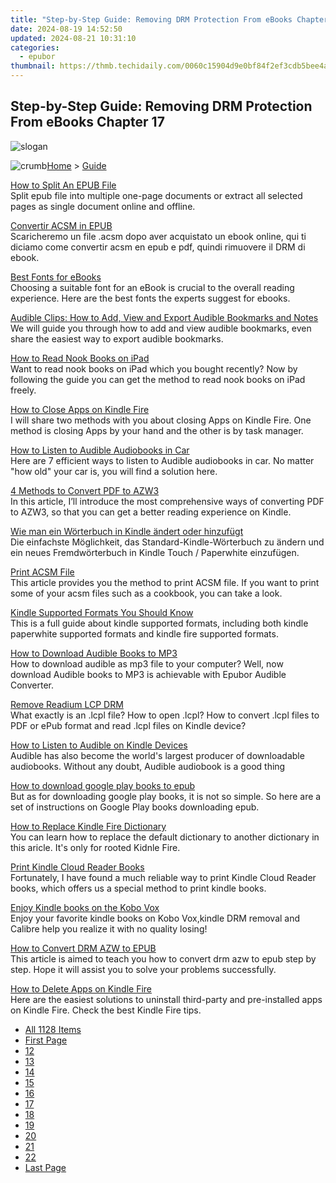 ```yaml
---
title: "Step-by-Step Guide: Removing DRM Protection From eBooks Chapter 17"
date: 2024-08-19 14:52:50
updated: 2024-08-21 10:31:10
categories:
  - epubor
thumbnail: https://thmb.techidaily.com/0060c15904d9e0bf84f2ef3cdb5bee4a455f24656c389f8d2306fcf6f3367f9d.jpg
---
```


## Step-by-Step Guide: Removing DRM Protection From eBooks Chapter 17

![slogan](http://www.epubor.com/images/guide-banner-word.png)

![crumb](http://www.epubor.com/images/ol_home.png)[Home](https://tools.techidaily.com/epubor/products/) \> [Guide](https://tools.techidaily.com/epubor/products/)

[How to Split An EPUB File](https://tools.techidaily.com/epubor/products/)  
 Split epub file into multiple one-page documents or extract all selected pages as single document online and offline. 

[Convertir ACSM in EPUB](https://tools.techidaily.com/epubor/products/)  
 Scaricheremo un file .acsm dopo aver acquistato un ebook online, qui ti diciamo come convertir acsm en epub e pdf, quindi rimuovere il DRM di ebook.

[Best Fonts for eBooks](https://tools.techidaily.com/epubor/products/)  
 Choosing a suitable font for an eBook is crucial to the overall reading experience. Here are the best fonts the experts suggest for ebooks.

[Audible Clips: How to Add, View and Export Audible Bookmarks and Notes](https://tools.techidaily.com/epubor/products/)  
 We will guide you through how to add and view audible bookmarks, even share the easiest way to export audible bookmarks.

[How to Read Nook Books on iPad](https://tools.techidaily.com/epubor/products/)  
 Want to read nook books on iPad which you bought recently? Now by following the guide you can get the method to read nook books on iPad freely.

[How to Close Apps on Kindle Fire](https://tools.techidaily.com/epubor/products/)  
 I will share two methods with you about closing Apps on Kindle Fire. One method is closing Apps by your hand and the other is by task manager. 

[How to Listen to Audible Audiobooks in Car](https://tools.techidaily.com/epubor/products/)  
 Here are 7 efficient ways to listen to Audible audiobooks in car. No matter "how old" your car is, you will find a solution here.

[4 Methods to Convert PDF to AZW3](https://tools.techidaily.com/epubor/products/)  
 In this article, I’ll introduce the most comprehensive ways of converting PDF to AZW3, so that you can get a better reading experience on Kindle.

[Wie man ein Wörterbuch in Kindle ändert oder hinzufügt](https://tools.techidaily.com/epubor/products/)  
 Die einfachste Möglichkeit, das Standard-Kindle-Wörterbuch zu ändern und ein neues Fremdwörterbuch in Kindle Touch / Paperwhite einzufügen.

[Print ACSM File](https://tools.techidaily.com/epubor/products/)  
 This article provides you the method to print ACSM file. If you want to print some of your acsm files such as a cookbook, you can take a look.

[Kindle Supported Formats You Should Know](https://tools.techidaily.com/epubor/products/)  
 This is a full guide about kindle supported formats, including both kindle paperwhite supported formats and kindle fire supported formats.

[How to Download Audible Books to MP3](https://tools.techidaily.com/epubor/products/)  
 How to download audible as mp3 file to your computer? Well, now download Audible books to MP3 is achievable with Epubor Audible Converter.

[Remove Readium LCP DRM](https://tools.techidaily.com/epubor/products/)  
 What exactly is an .lcpl file? How to open .lcpl? How to convert .lcpl files to PDF or ePub format and read .lcpl files on Kindle device?

[How to Listen to Audible on Kindle Devices](https://tools.techidaily.com/epubor/products/)  
 Audible has also become the world's largest producer of downloadable audiobooks. Without any doubt, Audible audiobook is a good thing

[How to download google play books to epub](https://tools.techidaily.com/epubor/products/)  
 But as for downloading google play books, it is not so simple. So here are a set of instructions on Google Play books downloading epub.

[How to Replace Kindle Fire Dictionary](https://tools.techidaily.com/epubor/products/)  
 You can learn how to replace the default dictionary to another dictionary in this aricle. It's only for rooted Kidnle Fire.

[Print Kindle Cloud Reader Books](https://tools.techidaily.com/epubor/reader/)  
 Fortunately, I have found a much reliable way to print Kindle Cloud Reader books, which offers us a special method to print kindle books.

[Enjoy Kindle books on the Kobo Vox](https://tools.techidaily.com/epubor/products/)  
 Enjoy your favorite kindle books on Kobo Vox,kindle DRM removal and Calibre help you realize it with no quality losing!

[How to Convert DRM AZW to EPUB](https://tools.techidaily.com/epubor/products/)  
 This article is aimed to teach you how to convert drm azw to epub step by step. Hope it will assist you to solve your problems successfully.

[How to Delete Apps on Kindle Fire](https://tools.techidaily.com/epubor/products/)  
 Here are the easiest solutions to uninstall third-party and pre-installed apps on Kindle Fire. Check the best Kindle Fire tips.

* [All 1128 Items](https://tools.techidaily.com/epubor/products/)
* [First Page](https://tools.techidaily.com/epubor/products/)
* [12](https://tools.techidaily.com/epubor/products/)
* [13](https://tools.techidaily.com/epubor/products/)
* [14](https://tools.techidaily.com/epubor/products/)
* [15](https://tools.techidaily.com/epubor/products/)
* [16](https://tools.techidaily.com/epubor/products/)
* [17](https://tools.techidaily.com/epubor/products/)
* [18](https://tools.techidaily.com/epubor/products/)
* [19](https://tools.techidaily.com/epubor/products/)
* [20](https://tools.techidaily.com/epubor/products/)
* [21](https://tools.techidaily.com/epubor/products/)
* [22](https://tools.techidaily.com/epubor/products/)
* [Last Page](https://tools.techidaily.com/epubor/products/)

<ins class="adsbygoogle"
     style="display:block"
     data-ad-format="autorelaxed"
     data-ad-client="ca-pub-7571918770474297"
     data-ad-slot="1223367746"></ins>



<ins class="adsbygoogle"
     style="display:block"
     data-ad-client="ca-pub-7571918770474297"
     data-ad-slot="8358498916"
     data-ad-format="auto"
     data-full-width-responsive="true"></ins>
